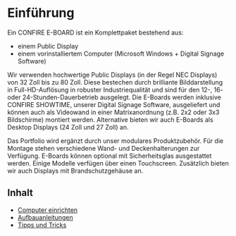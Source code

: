 # Einführung

Ein CONFIRE E-BOARD ist ein Komplettpaket bestehend aus:

* einem Public Display
* einem vorinstalliertem Computer (Microsoft Windows + Digital Signage Software) 

Wir verwenden hochwertige Public Displays (in der Regel NEC Displays) von 32 Zoll bis zu 80 Zoll. Diese bestechen durch brilliante Bilddarstellung in Full-HD-Auflösung in robuster Industriequalität und sind für den 12-, 16- oder 24-Stunden-Dauerbetrieb ausgelegt. Die E-Boards werden inklusive CONFIRE SHOWTIME, unserer Digital Signage Software, ausgeliefert und können auch als Videowand in einer Matrixanordnung (z.B. 2x2 oder 3x3 Bildschirme) montiert werden. Alternative bieten wir auch E-Boards als Desktop Displays (24 Zoll und 27 Zoll) an. 

Das Portfolio wird ergänzt durch unser modulares Produktzubehör. Für die Montage stehen verschiedene Wand- und Deckenhalterungen zur Verfügung. E-Boards können optional mit Sicherheitsglas ausgestattet werden. Einige Modelle verfügen über einen Touchscreen. Zusätzlich bieten wir auch Displays mit Brandschutzgehäuse an. 

## Inhalt

* [Computer einrichten](setup-computer/README.md)
* [Aufbauanleitungen](aufbauanleitungen/README.md)
* [Tipps und Tricks](tips/README.md)